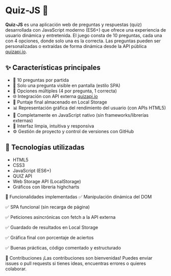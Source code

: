 # Quiz-JS 🧠

**Quiz-JS** es una aplicación web de preguntas y respuestas (quiz) desarrollada con JavaScript moderno (ES6+) que ofrece una experiencia de usuario dinámica y entretenida. El juego consta de 10 preguntas, cada una con 4 opciones, donde solo una es la correcta. Las preguntas pueden ser personalizadas o extraídas de forma dinámica desde la API pública [quizapi.io](quizapi.io).

## ✨ Características principales

-   🎯 10 preguntas por partida
-   🔄 Solo una pregunta visible en pantalla (estilo SPA)
-   🧠 Opciones múltiples (4 por pregunta, 1 correcta)
-   🌐 Integración con API externa [quizapi.io](https://quizapi.io/)
-   💾 Puntaje final almacenado en Local Storage
-   📊 Representación gráfica del rendimiento del usuario (con APIs HTML5)
-   🧩 Completamente en JavaScript nativo (sin frameworks/librerías externas)
-   🌈 Interfaz limpia, intuitiva y responsiva
-   ⚙️ Gestión de proyecto y control de versiones con GitHub

## 🚀 Tecnologías utilizadas

-   HTML5
-   CSS3
-   JavaScript (ES6+)
-   QUIZ API
-   Web Storage API (LocalStorage)
-   Gráficos con libreria highcharts

🧪 Funcionalidades implementadas
✅ Manipulación dinámica del DOM

✅ SPA funcional (sin recarga de página)

✅ Peticiones asincrónicas con fetch a la API externa

✅ Guardado de resultados en Local Storage

✅ Gráfica final con porcentaje de aciertos

✅ Buenas prácticas, código comentado y estructurado

📝 Contribuciones
¡Las contribuciones son bienvenidas! Puedes enviar issues o pull requests si tienes ideas, encuentras errores o quieres colaborar.
